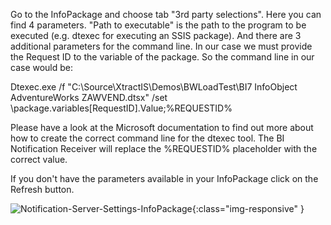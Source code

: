 Go to the InfoPackage and choose tab "3rd party selections". Here you can find 4 parameters. "Path to executable" is the path to the program to be executed (e.g. dtexec for executing an SSIS package). And there are 3 additional parameters for the command line. In our case we must provide the Request ID to the variable of the package. So the command line in our case would be:

Dtexec.exe /f "C:\Source\XtractIS\Demos\BWLoadTest\BI7 InfoObject AdventureWorks ZAWVEND.dtsx" /set \package.variables[RequestID].Value;%REQUESTID%

Please have a look at the Microsoft documentation to find out more about how to create the correct command line for the dtexec tool. The BI Notification Receiver will replace the %REQUESTID% placeholder with the correct value.

If you don't have the parameters available in your InfoPackage click on the Refresh button.

![Notification-Server-Settings-InfoPackage](/img/content/Notification-Server-Settings-InfoPackage.png){:class="img-responsive" }